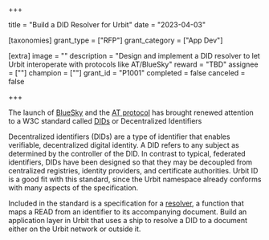 +++

title = "Build a DID Resolver for Urbit"
date = "2023-04-03"

[taxonomies]
grant_type = ["RFP"]
grant_category = ["App Dev"]

[extra]
image = ""
description = "Design and implement a DID resolver to let Urbit interoperate with protocols like AT/BlueSky"
reward = "TBD"
assignee = [""]
champion = [""]
grant_id = "P1001"
completed = false
canceled = false

+++

The launch of [BlueSky](https://blueskyweb.xyz/) and the [AT protocol](https://atproto.com/guides/identity) has brought renewed attention to a W3C standard called [DIDs](https://www.w3.org/TR/did-core/#introduction) or Decentralized Identifiers

Decentralized identifiers (DIDs) are a type of identifier that enables verifiable, decentralized digital identity. A DID refers to any subject as determined by the controller of the DID. In contrast to typical, federated identifiers, DIDs have been designed so that they may be decoupled from centralized registries, identity providers, and certificate authorities. Urbit ID is a good fit with this standard, since the Urbit namespace already conforms with many aspects of the specification. 

Included in the standard is a specification for a [resolver](https://www.w3.org/TR/did-core/#dfn-did-resolvers), a function that maps a READ from an identifier to its accompanying document. Build an application layer in Urbit that uses a ship to resolve a DID to a document either on the Urbit network or outside it.
